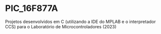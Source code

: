 # PIC_16F877A
Projetos desenvolvidos em C (utilizando a IDE do MPLAB e o interpretador CCS) para o Laboratório de Microcontroladores (2023)
